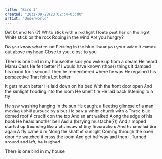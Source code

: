 ```yaml
---
title: "Bird 1"
created: "2021-08-28T23:02:54+03:00"
artist: "Underworld"
---
```


Bat bit and ten (?)
White stick with a red light
Floats past her on the right
White stick on the rock
Roping in the wind
Are you hungry?

Do you know what to eat
Floating in the blue
I hear you your voice
It comes out above my head
Close to you, close to you

There is one bird in my house
She said you woke up from a dream
He heard Mama Cass
He felt better if I would
have known (those) things
It damped his mood for a second
Then he remembered where he was
He regained his perspective
That felt a
Lot better

It gets much better
He laid down on his bed
With the front door open
And the sunlight
flooding into the room
He smelt tire
He laid back listening to a fly

He saw washing hanging
In the sun
He caught a fleeting
glimpse of a man
moving uphill
pursued by a bus
He saw a white church with a
Three blue-domed roof
A crucifix on the top
And an ant walked
Along the edge of his book
He heard another bell
And a (braying mustache(?))
And a moped started up
Sounding like a chainsaw
of tiny firecrackers
And he smelled tire again
A fly came dim
Along the shaft of sunlight
Coming through the open door
He watched it cross the room
And get halfway and then it
Turned around and left, he laughed

There is one bird in my house
